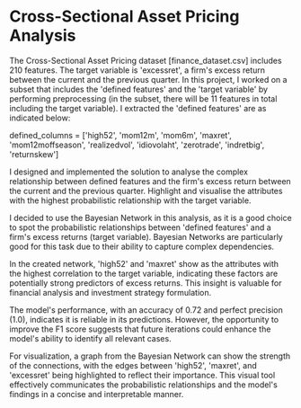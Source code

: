 # Cross-Sectional Asset Pricing Analysis

The Cross-Sectional Asset Pricing dataset [finance_dataset.csv] includes 210 features. The target variable is 'excessret', a firm's excess return between the current and the previous quarter. In this project, I worked on a subset that includes the 'defined features' and the 'target variable' by performing preprocessing (in the subset, there will be 11 features in total including the target variable). I extracted the 'defined features' are as indicated below:

defined_columns = ['high52', 'mom12m', 'mom6m', 'maxret', 'mom12moffseason', 'realizedvol', 'idiovolaht', 'zerotrade', 'indretbig', 'returnskew']

I designed and implemented the solution to analyse the complex relationship between defined features and the firm's excess return between the current and the previous quarter. Highlight and visualise the attributes with the highest probabilistic relationship with the target variable. 

I decided to use the Bayesian Network in this analysis, as it is a good choice to spot the probabilistic relationships between 'defined features' and a firm's excess returns (target variable). Bayesian Networks are particularly good for this task due to their ability to capture complex dependencies.

In the created network, 'high52' and 'maxret' show as the attributes with the highest correlation to the target variable, indicating these factors are potentially strong predictors of excess returns. This insight is valuable for financial analysis and investment strategy formulation.

The model's performance, with an accuracy of 0.72 and perfect precision (1.0), indicates it is reliable in its predictions. However, the opportunity to improve the F1 score suggests that future iterations could enhance the model's ability to identify all relevant cases.

For visualization, a graph from the Bayesian Network can show the strength of the connections, with the edges between 'high52', 'maxret', and 'excessret' being highlighted to reflect their importance. This visual tool effectively communicates the probabilistic relationships and the model's findings in a concise and interpretable manner.
